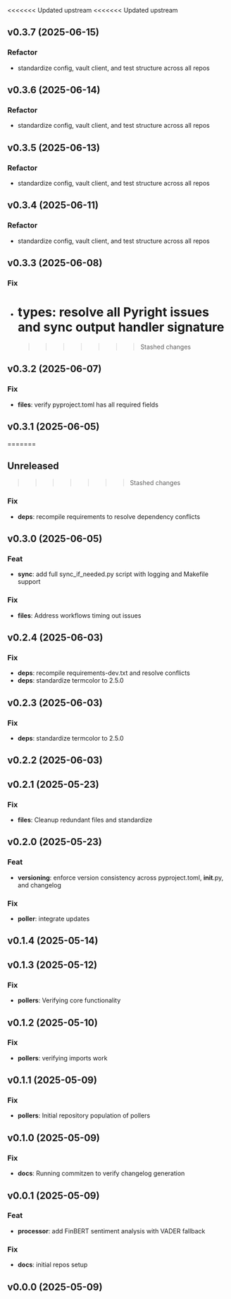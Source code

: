 <<<<<<< Updated upstream <<<<<<< Updated upstream

## v0.3.7 (2025-06-15)

### Refactor

- standardize config, vault client, and test structure across all repos

## v0.3.6 (2025-06-14)

### Refactor

- standardize config, vault client, and test structure across all repos

## v0.3.5 (2025-06-13)

### Refactor

- standardize config, vault client, and test structure across all repos

## v0.3.4 (2025-06-11)

### Refactor

- standardize config, vault client, and test structure across all repos

## v0.3.3 (2025-06-08)

### Fix

- # **types**: resolve all Pyright issues and sync output handler signature
  > > > > > > > Stashed changes

## v0.3.2 (2025-06-07)

### Fix

- **files**: verify pyproject.toml has all required fields

## v0.3.1 (2025-06-05)

=======

## Unreleased

> > > > > > > Stashed changes

### Fix

- **deps**: recompile requirements to resolve dependency conflicts

## v0.3.0 (2025-06-05)

### Feat

- **sync**: add full sync_if_needed.py script with logging and Makefile support

### Fix

- **files**: Address workflows timing out issues

## v0.2.4 (2025-06-03)

### Fix

- **deps**: recompile requirements-dev.txt and resolve conflicts
- **deps**: standardize termcolor to 2.5.0

## v0.2.3 (2025-06-03)

### Fix

- **deps**: standardize termcolor to 2.5.0

## v0.2.2 (2025-06-03)

## v0.2.1 (2025-05-23)

### Fix

- **files**: Cleanup redundant files and standardize

## v0.2.0 (2025-05-23)

### Feat

- **versioning**: enforce version consistency across pyproject.toml,
  **init**.py, and changelog

### Fix

- **poller**: integrate updates

## v0.1.4 (2025-05-14)

## v0.1.3 (2025-05-12)

### Fix

- **pollers**: Verifying core functionality

## v0.1.2 (2025-05-10)

### Fix

- **pollers**: verifying imports work

## v0.1.1 (2025-05-09)

### Fix

- **pollers**: Initial repository population of pollers

## v0.1.0 (2025-05-09)

### Fix

- **docs**: Running commitzen to verify changelog generation

## v0.0.1 (2025-05-09)

### Feat

- **processor**: add FinBERT sentiment analysis with VADER fallback

### Fix

- **docs**: initial repos setup

## v0.0.0 (2025-05-09)
